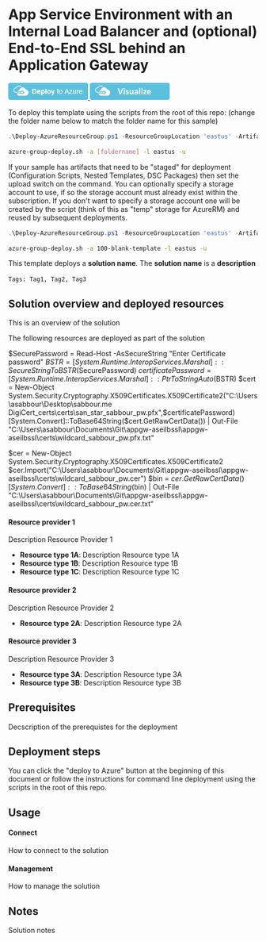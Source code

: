 # App Service Environment with an Internal Load Balancer and (optional) End-to-End SSL behind an Application Gateway

<a href="https://portal.azure.com/#create/Microsoft.Template/uri/https%3A%2F%2Fraw.githubusercontent.com%2FAzure%2Fazure-quickstart-templates%2Fmaster%2F100-blank-template%2Fazuredeploy.json" target="_blank">
<img src="https://raw.githubusercontent.com/Azure/azure-quickstart-templates/master/1-CONTRIBUTION-GUIDE/images/deploytoazure.png"/>
</a>
<a href="http://armviz.io/#/?load=https%3A%2F%2Fraw.githubusercontent.com%2FAzure%2Fazure-quickstart-templates%2Fmaster%2F100-blank-template%2Fazuredeploy.json" target="_blank">
<img src="https://raw.githubusercontent.com/Azure/azure-quickstart-templates/master/1-CONTRIBUTION-GUIDE/images/visualizebutton.png"/>
</a>

To deploy this template using the scripts from the root of this repo: (change the folder name below to match the folder name for this sample)

```PowerShell
.\Deploy-AzureResourceGroup.ps1 -ResourceGroupLocation 'eastus' -ArtifactsStagingDirectory '[foldername]'
```
```bash
azure-group-deploy.sh -a [foldername] -l eastus -u
```
If your sample has artifacts that need to be "staged" for deployment (Configuration Scripts, Nested Templates, DSC Packages) then set the upload switch on the command.
You can optionally specify a storage account to use, if so the storage account must already exist within the subscription.  If you don't want to specify a storage account
one will be created by the script (think of this as "temp" storage for AzureRM) and reused by subsequent deployments.

```PowerShell
.\Deploy-AzureResourceGroup.ps1 -ResourceGroupLocation 'eastus' -ArtifactsStagingDirectory '100-blank-template' -UploadArtifacts 
```
```bash
azure-group-deploy.sh -a 100-blank-template -l eastus -u
```

This template deploys a **solution name**. The **solution name** is a **description**

`Tags: Tag1, Tag2, Tag3`

## Solution overview and deployed resources

This is an overview of the solution

The following resources are deployed as part of the solution

$SecurePassword = Read-Host -AsSecureString  "Enter Certificate password"
$BSTR = [System.Runtime.InteropServices.Marshal]::SecureStringToBSTR($SecurePassword)
$certificatePassword = [System.Runtime.InteropServices.Marshal]::PtrToStringAuto($BSTR)
$cert = New-Object System.Security.Cryptography.X509Certificates.X509Certificate2("C:\Users\asabbour\Desktop\sabbour.me DigiCert_certs\certs\san_star_sabbour_pw.pfx",$certificatePassword)
[System.Convert]::ToBase64String($cert.GetRawCertData()) | Out-File "C:\Users\asabbour\Documents\Git\appgw-aseilbssl\appgw-aseilbssl\certs\wildcard_sabbour_pw.pfx.txt"

$cer = New-Object System.Security.Cryptography.X509Certificates.X509Certificate2
$cer.Import("C:\Users\asabbour\Documents\Git\appgw-aseilbssl\appgw-aseilbssl\certs\wildcard_sabbour_pw.cer")
$bin = $cer.GetRawCertData()
[System.Convert]::ToBase64String($bin) | Out-File "C:\Users\asabbour\Documents\Git\appgw-aseilbssl\appgw-aseilbssl\certs\wildcard_sabbour_pw.cer.txt"

#### Resource provider 1

Description Resource Provider 1

+ **Resource type 1A**: Description Resource type 1A
+ **Resource type 1B**: Description Resource type 1B
+ **Resource type 1C**: Description Resource type 1C

#### Resource provider 2

Description Resource Provider 2

+ **Resource type 2A**: Description Resource type 2A

#### Resource provider 3

Description Resource Provider 3

+ **Resource type 3A**: Description Resource type 3A
+ **Resource type 3B**: Description Resource type 3B

## Prerequisites

Decscription of the prerequistes for the deployment

## Deployment steps

You can click the "deploy to Azure" button at the beginning of this document or follow the instructions for command line deployment using the scripts in the root of this repo.

## Usage

#### Connect

How to connect to the solution

#### Management

How to manage the solution

## Notes

Solution notes